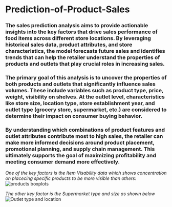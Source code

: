 # Prediction-of-Product-Sales
### The sales prediction analysis aims to provide actionable insights into the key factors that drive sales performance of food items across different store locations. By leveraging historical sales data, product attributes, and store characteristics, the model forecasts future sales and identifies trends that can help the retailer understand the properties of products and outlets that play crucial roles in increasing sales.

### The primary goal of this analysis is to uncover the properties of both products and outlets that significantly influence sales volumes. These include variables such as product type, price, weight, visibility on shelves. At the outlet level, characteristics like store size, location type, store establishment year, and outlet type (grocery store, supermarket, etc.) are considered to determine their impact on consumer buying behavior.

### By understanding which combinations of product features and outlet attributes contribute most to high sales, the retailer can make more informed decisions around product placement, promotional planning, and supply chain management. This ultimately supports the goal of maximizing profitability and meeting consumer demand more effectively.


*One of the key factors is the Item Visability data which shows concentration on placecing specific products to be more visible than others:*
![products boxplots](https://github.com/user-attachments/assets/8d08a08e-d10e-439f-8b33-35e17634599a)


*The other key factor is the Supermarket type and size as shown below*
![Outlet type and location](https://github.com/user-attachments/assets/2fd781dc-804e-4c5c-b52a-3ef58f27125c)
